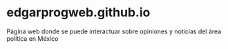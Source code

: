 # edgarprogweb.github.io
Página web donde se puede interactuar sobre opiniones y noticias del área política en México
